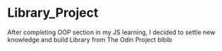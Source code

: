 # Library_Project

After completing OOP section in my JS learning, I decided to settle new knowledge and build Library from The Odin Project
blblb
